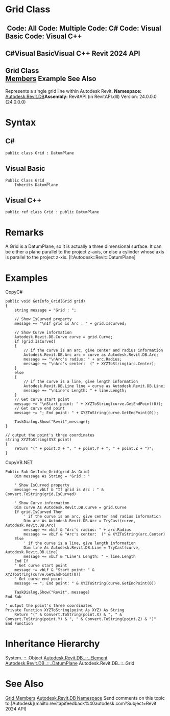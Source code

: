 # Grid Class

﻿
 Code: All Code: Multiple Code: C# Code: Visual Basic Code: Visual C++   
---  
C#Visual BasicVisual C++
Revit 2024 API  
---  
Grid Class  
[Members](be00b425-1fe5-23a2-fea6-f3a2976f4402.md "Grid Members") Example See Also  
---  
Represents a single grid line within Autodesk Revit. 
**Namespace:** [Autodesk.Revit.DB](87546ba7-461b-c646-cbb1-2cb8f5bff8b2.md "Autodesk.Revit.DB Namespace")**Assembly:** RevitAPI (in RevitAPI.dll) Version: 24.0.0.0 (24.0.0.0)
# Syntax
C#  
---  
```text
public class Grid : DatumPlane
```
  
Visual Basic  
---  
```text
Public Class Grid _
	Inherits DatumPlane
```
  
Visual C++  
---  
```text
public ref class Grid : public DatumPlane
```
  
# Remarks
A Grid is a DatumPlane, so it is actually a three dimensional surface. It can be either a plane parallel to the project z-axis, or else a cylinder whose axis is parallel to the project z-xis. [!:Autodesk::Revit::DatumPlane]
# Examples
CopyC#
```text
public void GetInfo_Grid(Grid grid)
{
    string message = "Grid : ";

    // Show IsCurved property
    message += "\nIf grid is Arc : " + grid.IsCurved;

    // Show Curve information
    Autodesk.Revit.DB.Curve curve = grid.Curve;
    if (grid.IsCurved)
    {
        // if the curve is an arc, give center and radius information
        Autodesk.Revit.DB.Arc arc = curve as Autodesk.Revit.DB.Arc;
        message += "\nArc's radius: " + arc.Radius;
        message += "\nArc's center:  (" + XYZToString(arc.Center);
    }
    else
    {
        // if the curve is a line, give length information
        Autodesk.Revit.DB.Line line = curve as Autodesk.Revit.DB.Line;
        message += "\nLine's Length: " + line.Length;
    }
    // Get curve start point
    message += "\nStart point: " + XYZToString(curve.GetEndPoint(0));
    // Get curve end point
    message += "; End point: " + XYZToString(curve.GetEndPoint(0));

    TaskDialog.Show("Revit",message);
}

// output the point's three coordinates
string XYZToString(XYZ point)
{
    return "(" + point.X + ", " + point.Y + ", " + point.Z + ")";
}
```

CopyVB.NET
```text
Public Sub GetInfo_Grid(grid As Grid)
    Dim message As String = "Grid : "

    ' Show IsCurved property
    message += vbLf & "If grid is Arc : " & Convert.ToString(grid.IsCurved)

    ' Show Curve information
    Dim curve As Autodesk.Revit.DB.Curve = grid.Curve
    If grid.IsCurved Then
        ' if the curve is an arc, give center and radius information
        Dim arc As Autodesk.Revit.DB.Arc = TryCast(curve, Autodesk.Revit.DB.Arc)
        message += vbLf & "Arc's radius: " + arc.Radius
        message += vbLf & "Arc's center:  (" & XYZToString(arc.Center)
    Else
        ' if the curve is a line, give length information
        Dim line As Autodesk.Revit.DB.Line = TryCast(curve, Autodesk.Revit.DB.Line)
        message += vbLf & "Line's Length: " + line.Length
    End If
    ' Get curve start point
    message += vbLf & "Start point: " & XYZToString(curve.GetEndPoint(0))
    ' Get curve end point
    message += "; End point: " & XYZToString(curve.GetEndPoint(0))

    TaskDialog.Show("Revit", message)
End Sub

' output the point's three coordinates
Private Function XYZToString(point As XYZ) As String
    Return "(" & Convert.ToString(point.X) & ", " & Convert.ToString(point.Y) & ", " & Convert.ToString(point.Z) & ")"
End Function
```

# Inheritance Hierarchy
System..::..Object [Autodesk.Revit.DB..::..Element](eb16114f-69ea-f4de-0d0d-f7388b105a16.md "Element Class") [Autodesk.Revit.DB..::..DatumPlane](3e0a6725-ee40-c4d5-839f-b7720c1fe2af.md "DatumPlane Class") Autodesk.Revit.DB..::..Grid
# See Also
[Grid Members](be00b425-1fe5-23a2-fea6-f3a2976f4402.md "Grid Members")
[Autodesk.Revit.DB Namespace](87546ba7-461b-c646-cbb1-2cb8f5bff8b2.md "Autodesk.Revit.DB Namespace")
Send comments on this topic to [Autodesk](mailto:revitapifeedback%40autodesk.com?Subject=Revit 2024 API)